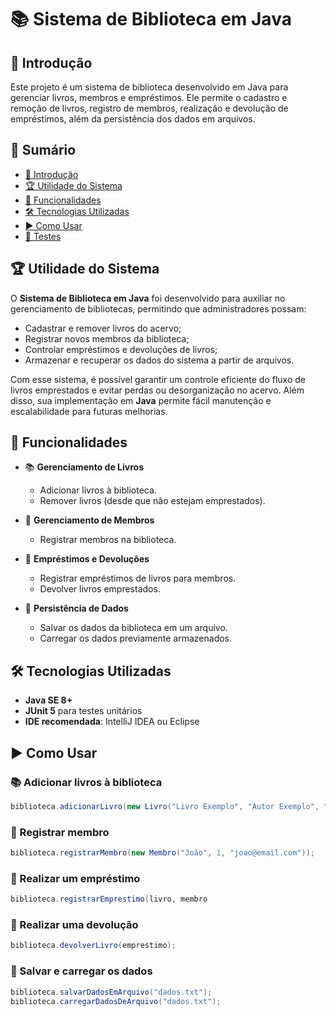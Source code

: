 # 📚 Sistema de Biblioteca em Java

## 📖 Introdução
Este projeto é um sistema de biblioteca desenvolvido em Java para gerenciar livros, membros e empréstimos. Ele permite o cadastro e remoção de livros, registro de membros, realização e devolução de empréstimos, além da persistência dos dados em arquivos.

## 📑 Sumário
- [📖 Introdução](#-introdução)
- [🏆 Utilidade do Sistema](#-utilidade-do-sistema)
- [🚀 Funcionalidades](#-funcionalidades)
- [🛠️ Tecnologias Utilizadas](#-tecnologias-utilizadas)
- [▶️ Como Usar](#️-como-usar)
- [🧪 Testes](#-testes)

## 🏆 Utilidade do Sistema

O **Sistema de Biblioteca em Java** foi desenvolvido para auxiliar no gerenciamento de bibliotecas, permitindo que administradores possam:
- Cadastrar e remover livros do acervo;
- Registrar novos membros da biblioteca;
- Controlar empréstimos e devoluções de livros;
- Armazenar e recuperar os dados do sistema a partir de arquivos.

Com esse sistema, é possível garantir um controle eficiente do fluxo de livros emprestados e evitar perdas ou desorganização no acervo. Além disso, sua implementação em **Java** permite fácil manutenção e escalabilidade para futuras melhorias.

## 🚀 Funcionalidades
- 📚 **Gerenciamento de Livros**
  - Adicionar livros à biblioteca.
  - Remover livros (desde que não estejam emprestados).
  
- 👤 **Gerenciamento de Membros**
  - Registrar membros na biblioteca.

- 📄 **Empréstimos e Devoluções**
  - Registrar empréstimos de livros para membros.
  - Devolver livros emprestados.

- 💾 **Persistência de Dados**
  - Salvar os dados da biblioteca em um arquivo.
  - Carregar os dados previamente armazenados.

## 🛠️ Tecnologias Utilizadas
- **Java SE 8+**
- **JUnit 5** para testes unitários
- **IDE recomendada**: IntelliJ IDEA ou Eclipse

## ▶️ Como Usar

### 📚 Adicionar livros à biblioteca
```java
biblioteca.adicionarLivro(new Livro("Livro Exemplo", "Autor Exemplo", "123456"));
```

### 👤 Registrar membro
```java
biblioteca.registrarMembro(new Membro("João", 1, "joao@email.com"));
```

### 📄 Realizar um empréstimo
```java
biblioteca.registrarEmprestimo(livro, membro
```

### 🔄 Realizar uma devolução
```java
biblioteca.devolverLivro(emprestimo);
```

### 💾 Salvar e carregar os dados
```java
biblioteca.salvarDadosEmArquivo("dados.txt");
biblioteca.carregarDadosDeArquivo("dados.txt");
```

